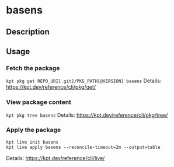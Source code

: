 # basens

## Description


## Usage

### Fetch the package
`kpt pkg get REPO_URI[.git]/PKG_PATH[@VERSION] basens`
Details: https://kpt.dev/reference/cli/pkg/get/

### View package content
`kpt pkg tree basens`
Details: https://kpt.dev/reference/cli/pkg/tree/

### Apply the package
```
kpt live init basens
kpt live apply basens --reconcile-timeout=2m --output=table
```
Details: https://kpt.dev/reference/cli/live/
